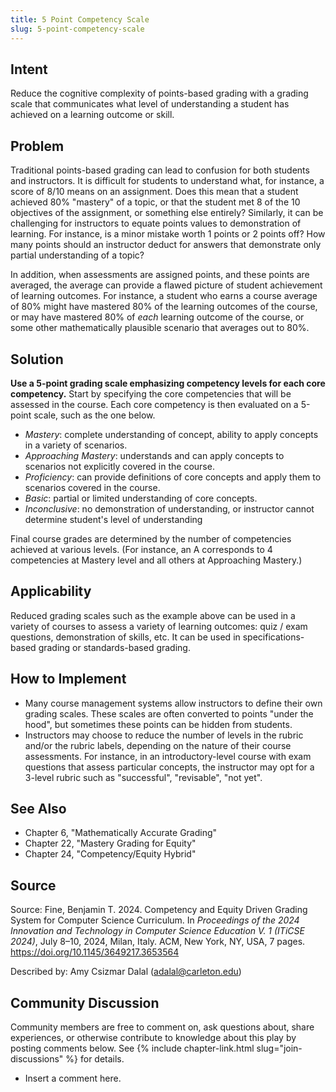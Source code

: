 ```yaml
---
title: 5 Point Competency Scale
slug: 5-point-competency-scale
---
```

## Intent

Reduce the cognitive complexity of points-based grading with a grading scale that communicates what level of understanding a student has achieved on a learning outcome or skill.

## Problem

Traditional points-based grading can lead to confusion for both students and instructors. It is difficult for students to understand what, for instance, a score of 8/10 means on an assignment. Does this mean that a student achieved 80% "mastery" of a topic, or that the student met 8 of the 10 objectives of the assignment, or something else entirely? Similarly, it can be challenging for instructors to equate points values to demonstration of learning. For instance, is a minor mistake worth 1 points or 2 points off? How many points should an instructor deduct for answers that demonstrate only partial understanding of a topic?

In addition, when assessments are assigned points, and these points are averaged, the average can provide a flawed picture of student achievement of learning outcomes. For instance, a student who earns a course average of 80% might have mastered 80% of the learning outcomes of the course, or may have mastered 80% of _each_ learning outcome of the course, or some other mathematically plausible scenario that averages out to 80%. 

## Solution

**Use a 5-point grading scale emphasizing competency levels for each core competency.** Start by specifying the core competencies that will be assessed in the course. Each core competency is then evaluated on a 5-point scale, such as the one below. 

+ _Mastery_: complete understanding of concept, ability to apply concepts in a variety of scenarios.
+ _Approaching Mastery_: understands and can apply concepts to scenarios not explicitly covered in the course.
+ _Proficiency_: can provide definitions of core concepts and apply them to scenarios covered in the course.
+ _Basic_: partial or limited understanding of core concepts.
+ _Inconclusive_: no demonstration of understanding, or instructor cannot determine student's level of understanding

Final course grades are determined by the number of competencies achieved at various levels. (For instance, an A corresponds to 4 competencies at Mastery level and all others at Approaching Mastery.) 

## Applicability

Reduced grading scales such as the example above can be used in a variety of courses to assess a variety of learning outcomes: quiz / exam questions, demonstration of skills, etc. It can be used in specifications-based grading or standards-based grading. 

## How to Implement

+ Many course management systems allow instructors to define their own grading scales. These scales are often converted to points "under the hood", but sometimes these points can be hidden from students.
+ Instructors may choose to reduce the number of levels in the rubric and/or the rubric labels, depending on the nature of their course assessments. For instance, in an introductory-level course with exam questions that assess particular concepts, the instructor may opt for a 3-level rubric such as "successful", "revisable", "not yet".

## See Also

+ Chapter 6, "Mathematically Accurate Grading"
+ Chapter 22, "Mastery Grading for Equity"
+ Chapter 24, "Competency/Equity Hybrid"

## Source

Source: Fine, Benjamin T. 2024. Competency and Equity Driven Grading System for Computer Science Curriculum. In _Proceedings of the 2024 Innovation and Technology in Computer Science Education V. 1 (ITiCSE 2024)_, July 8–10, 2024, Milan, Italy. ACM, New York, NY, USA, 7 pages. <https://doi.org/10.1145/3649217.3653564>

Described by: Amy Csizmar Dalal (adalal@carleton.edu)

## Community Discussion

Community members are free to comment on, ask questions about, share
experiences, or otherwise contribute to knowledge about this play by
posting comments below.
See {% include chapter-link.html slug="join-discussions" %} for details.

* Insert a comment here.

